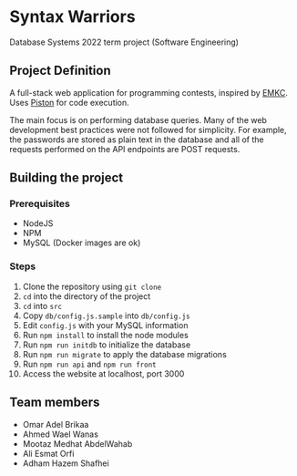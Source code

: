 # Syntax Warriors
Database Systems 2022 term project (Software Engineering)

## Project Definition
A full-stack web application for programming contests, inspired by [EMKC](https://github.com/engineer-man/emkc).
Uses [Piston](https://github.com/engineer-man/piston) for code execution.

The main focus is on performing database queries. Many of the web development best practices were not followed
for simplicity. For example, the passwords are stored as plain text in the database and all of the requests performed
on the API endpoints are POST requests.

## Building the project
### Prerequisites
- NodeJS
- NPM
- MySQL (Docker images are ok)

### Steps
1. Clone the repository using `git clone`
2. `cd` into the directory of the project
2. `cd` into `src`
3. Copy `db/config.js.sample` into `db/config.js`
4. Edit `config.js` with your MySQL information
5. Run `npm install` to install the node modules
6. Run `npm run initdb` to initialize the database
7. Run `npm run migrate` to apply the database migrations
8. Run `npm run api` and `npm run front`
9. Access the website at localhost, port 3000

## Team members
- Omar Adel Brikaa
- Ahmed Wael Wanas
- Mootaz Medhat AbdelWahab
- Ali Esmat Orfi
- Adham Hazem Shafhei
